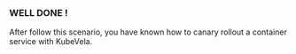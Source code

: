 
<br>

### WELL DONE !

After follow this scenario, you have known how to canary rollout a container service with KubeVela.

